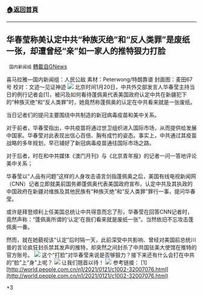 ###  [:house:返回首頁](https://github.com/ourhimalayas/txt)
---

## 华春莹称美认定中共“种族灭绝”和“反人类罪”是废纸一张，却遭曾经“亲”如一家人的推特狠力打脸
` 国内新闻组` [轉載自GNews](https://gnews.org/zh-hans/787359/)

喜马拉雅—国内新闻组：人民公敌 素材：Peterwong/特朗靠谱 
封面图：麦田67号 校对：文迹～见证神迹
![]()![](https://gnews.org/wp-content/uploads/2021/01/PSX_20210121_210532-10-scaled.jpg)
北京时间1月20日，中共外交部发言人华春莹主持当日的例行记者会[1]，被问及如何看待蓬佩奥代表美国政府认定中共在新疆犯下的“种族灭绝”和“反人类罪”时，她竟然称蓬佩奥的认定在中共看来就是一张废纸。

当日记者们的提问主要围绕中共制造的新冠病毒疫苗和美中关系。

对于前者，华春莹指出，中共疫苗将通过世卫组织进入国际市场，从而提供给发展中国家。华春莹对此表现出信心百倍、胸有成竹的姿态。事实上，中共通过其疫苗战略的多年规划，早已铺好了新冠病毒疫苗通往国际市场之路。

对于后者，时在和中共媒体《澳门月刊》与《北京青年报》的记者一问一答地评论美中关系；

华春莹以“人品有问题”这样的人身攻击语言剑指蓬佩奥之后，美国有线电视新闻网（CNN）记者立即就美前国务卿蓬佩奥代表美国政府宣布，认定中共及其执政的中国政府在新疆对维族及其他民族有“种族灭绝”和“反人类罪”罪行一事，提问华春莹。

或许是拜登顺利上任美国总统让中共得意而忘了形，华春莹在回答CNN记者时，竟然声称：“蓬佩奥所谓的‘认定’在我们看来就是废纸一张”。当然依旧不忘攻击蓬佩奥一番。

然而，就在她藐视该“认定”后时隔一天，此前深受中共影响、曾经对美国前总统川普的言论疯狂封杀禁其发声的推特，却突然之间封杀了中共国驻美大使馆在推特的官方账号。
![]()![](https://gnews.org/wp-content/uploads/2021/01/PSX_20210121_210555-1.jpg)
这个“打脸”对华春莹来说是否够狠力？接下来还有什么会打在中共的“脸”上“身”上呢？
![]()![](https://gnews.org/wp-content/uploads/2021/01/EeibzmOU8AA4Hgl-9.png)
让我们翘首以待！
![]()![](https://gnews.org/wp-content/uploads/2021/01/PSX_20210121_210502-10.jpg)
参考链接：
[1]
[http://world.people.com.cn/n1/2021/0121/c1002-32007076.html](http://world.people.com.cn/n1/2021/0121/c1002-32007076.html)

+3
